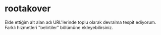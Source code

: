 # rootakover
Elde ettiğim alt alan adı URL'lerinde toplu olarak devralma tespit ediyorum. Farklı hizmetleri "belirtiler" bölümüne ekleyebilirsiniz.
